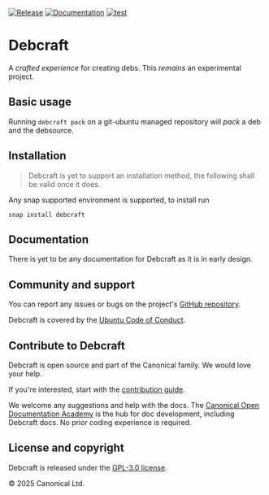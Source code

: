 [![Release](https://github.com/canonical/debcraft/actions/workflows/release-publish.yaml/badge.svg?branch=main&event=push)](https://github.com/canonical/debcraft/actions/workflows/release-publish.yaml)
[![Documentation](https://github.com/canonical/debcraft/actions/workflows/docs.yaml/badge.svg?branch=main&event=push)](https://github.com/canonical/debcraft/actions/workflows/docs.yaml)
[![test](https://github.com/canonical/debcraft/actions/workflows/tests.yaml/badge.svg?branch=main&event=push)](https://github.com/canonical/debcraft/actions/workflows/tests.yaml)

# Debcraft

A _crafted experience_ for creating debs. This _remains_ an experimental project.

## Basic usage

Running `debcraft pack` on a git-ubuntu managed repository will _pack_ a deb and the debsource. 

## Installation

> Debcraft is yet to support an installation method, the following shall
> be valid once it does.

Any snap supported environment is supported, to install run

    snap install debcraft

## Documentation

There is yet to be any documentation for Debcraft as it is in early design.

## Community and support

You can report any issues or bugs on the project's [GitHub
repository](https://github.com/canonical/debcraft/issues).

Debcraft is covered by the [Ubuntu Code of
Conduct](https://ubuntu.com/community/ethos/code-of-conduct).

## Contribute to Debcraft

Debcraft is open source and part of the Canonical family. We would love your help.

If you're interested, start with the [contribution guide](HACKING.md).

We welcome any suggestions and help with the docs. The [Canonical Open Documentation
Academy](https://github.com/canonical/open-documentation-academy) is the hub for doc
development, including Debcraft docs. No prior coding experience is required.

## License and copyright

Debcraft is released under the [GPL-3.0 license](LICENSE).

© 2025 Canonical Ltd.
